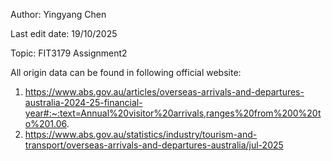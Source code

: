 Author: Yingyang Chen

Last edit date: 19/10/2025

Topic: FIT3179 Assignment2

All origin data can be found in following official website:
1. https://www.abs.gov.au/articles/overseas-arrivals-and-departures-australia-2024-25-financial-year#:~:text=Annual%20visitor%20arrivals,ranges%20from%200%20to%201.06.
2. https://www.abs.gov.au/statistics/industry/tourism-and-transport/overseas-arrivals-and-departures-australia/jul-2025
